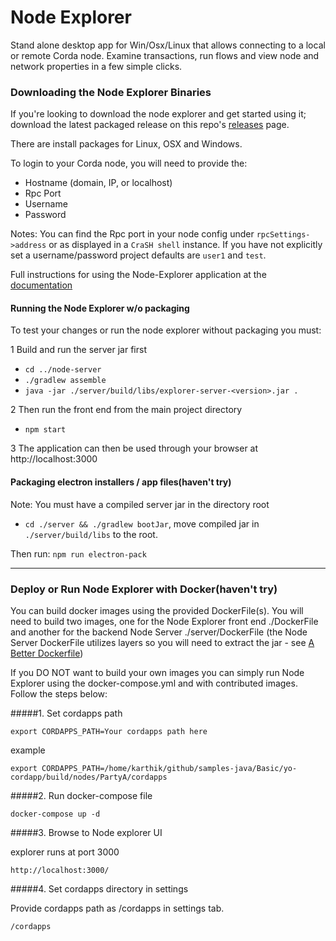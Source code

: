 # Node Explorer

Stand alone desktop app for Win/Osx/Linux that allows connecting to a local or remote Corda node. Examine transactions, run flows and view node and network properties in a few simple clicks.


### Downloading the Node Explorer Binaries

If you're looking to download the node explorer and get started using it; download the latest packaged release on this repo's [releases](https://github.com/corda/node-explorer/releases) page.

There are install packages for Linux, OSX and Windows. 

To login to your Corda node, you will need to provide the:

- Hostname (domain, IP, or localhost)
- Rpc Port
- Username
- Password

Notes: You can find the Rpc port in your node config under `rpcSettings->address` or as displayed in a `CraSH shell` instance. If you have not explicitly set a username/password project defaults are `user1` and `test`.

Full instructions for using the Node-Explorer application at the [documentation](https://docs.corda.net/docs/corda-os/4.5/node-explorer.html)

#### Running the Node Explorer w/o packaging

To test your changes or run the node explorer without packaging you must:

1 Build and run the server jar first
- `cd ../node-server`
- `./gradlew assemble`
- `java -jar ./server/build/libs/explorer-server-<version>.jar .`

2 Then run the front end from the main project directory
- `npm start`

3 The application can then be used through your browser at http://localhost:3000

#### Packaging electron installers / app files(haven't try)

Note: You must have a compiled server jar in the directory root 
 - `cd ./server && ./gradlew bootJar`, move compiled jar in `./server/build/libs` to the root.

Then run: ``npm run electron-pack``

---

### Deploy or Run Node Explorer with Docker(haven't try)

You can build docker images using the provided DockerFile(s). You will need to build two images, one for the Node Explorer front end ./DockerFile and another for the backend Node Server ./server/DockerFile (the Node Server DockerFile utilizes layers so you will need to extract the jar - see [A Better Dockerfile](https://spring.io/guides/topicals/spring-boot-docker/))

If you DO NOT want to build your own images you can simply run Node Explorer using the docker-compose.yml and with contributed images. Follow the steps below:

#####1.  Set cordapps path

```
export CORDAPPS_PATH=Your cordapps path here
```

example

```
export CORDAPPS_PATH=/home/karthik/github/samples-java/Basic/yo-cordapp/build/nodes/PartyA/cordapps
```


#####2. Run docker-compose file

```
docker-compose up -d
```

#####3. Browse to Node explorer UI

explorer runs at port 3000

```
http://localhost:3000/
```

#####4. Set cordapps directory in settings

Provide cordapps path as /cordapps in settings tab.

```
/cordapps
```
